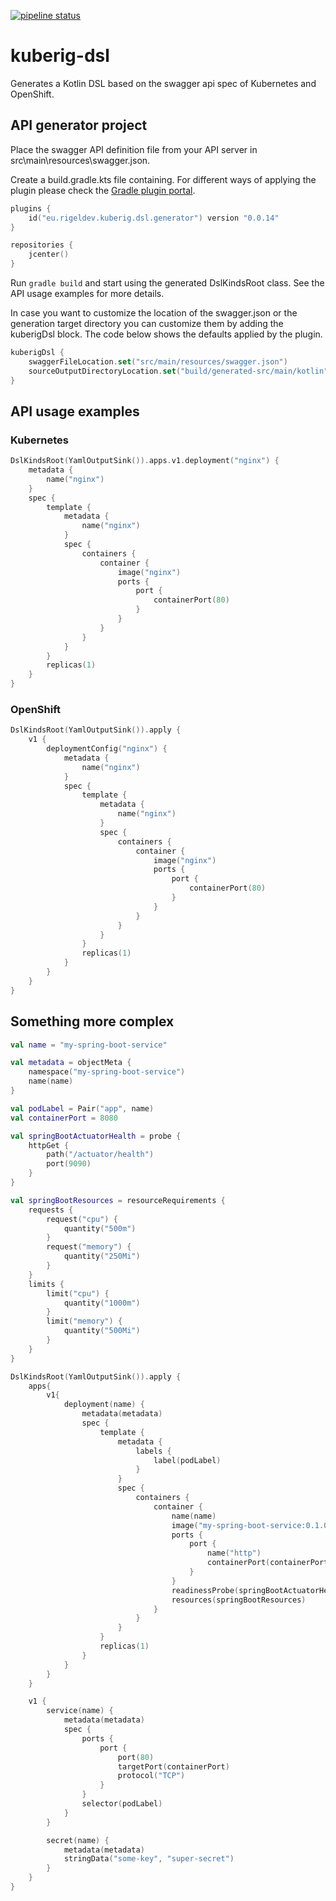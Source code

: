 [![pipeline status](https://gitlab.com/kuberig/kuberig-dsl/badges/master/pipeline.svg)](https://gitlab.com/kuberig/kuberig-dsl/pipelines)

# kuberig-dsl

Generates a Kotlin DSL based on the swagger api spec of Kubernetes and OpenShift.

## API generator project
Place the swagger API definition file from your API server in src\main\resources\swagger.json.

Create a build.gradle.kts file containing. For different ways of applying the plugin please check the 
[Gradle plugin portal](https://plugins.gradle.org/plugin/eu.rigeldev.kuberig.dsl.generator).

```kotlin
plugins {
    id("eu.rigeldev.kuberig.dsl.generator") version "0.0.14"
}

repositories {
    jcenter()
}
```

Run `gradle build` and start using the generated DslKindsRoot class. See the API usage examples for more details.

In case you want to customize the location of the swagger.json or the generation target directory
you can customize them by adding the kuberigDsl block. The code below shows the defaults applied by the plugin.

```kotlin
kuberigDsl {
    swaggerFileLocation.set("src/main/resources/swagger.json")
    sourceOutputDirectoryLocation.set("build/generated-src/main/kotlin")
}
```

## API usage examples

### Kubernetes

```kotlin
DslKindsRoot(YamlOutputSink()).apps.v1.deployment("nginx") {
    metadata {
        name("nginx")
    }
    spec {
        template {
            metadata {
                name("nginx")
            }
            spec {
                containers {
                    container {
                        image("nginx")
                        ports {
                            port {
                                containerPort(80)
                            }
                        }
                    }
                }
            }
        }
        replicas(1)
    }
}
```

### OpenShift

```kotlin
DslKindsRoot(YamlOutputSink()).apply {
    v1 {
        deploymentConfig("nginx") {
            metadata {
                name("nginx")
            }
            spec {
                template {
                    metadata {
                        name("nginx")
                    }
                    spec {
                        containers {
                            container {
                                image("nginx")
                                ports {
                                    port {
                                        containerPort(80)
                                    }
                                }
                            }
                        }
                    }
                }
                replicas(1)
            }
        }
    }
}
```

## Something more complex

```kotlin
val name = "my-spring-boot-service"

val metadata = objectMeta {
    namespace("my-spring-boot-service")
    name(name)
}

val podLabel = Pair("app", name)
val containerPort = 8080

val springBootActuatorHealth = probe {
    httpGet {
        path("/actuator/health")
        port(9090)
    }
}

val springBootResources = resourceRequirements {
    requests {
        request("cpu") {
            quantity("500m")
        }
        request("memory") {
            quantity("250Mi")
        }
    }
    limits {
        limit("cpu") {
            quantity("1000m")
        }
        limit("memory") {
            quantity("500Mi")
        }
    }
}

DslKindsRoot(YamlOutputSink()).apply {
    apps{
        v1{
            deployment(name) {
                metadata(metadata)
                spec {
                    template {
                        metadata {
                            labels {
                                label(podLabel)
                            }
                        }
                        spec {
                            containers {
                                container {
                                    name(name)
                                    image("my-spring-boot-service:0.1.0")
                                    ports {
                                        port {
                                            name("http")
                                            containerPort(containerPort)
                                        }
                                    }
                                    readinessProbe(springBootActuatorHealth)
                                    resources(springBootResources)
                                }
                            }
                        }
                    }
                    replicas(1)
                }
            }
        }
    }

    v1 {
        service(name) {
            metadata(metadata)
            spec {
                ports {
                    port {
                        port(80)
                        targetPort(containerPort)
                        protocol("TCP")
                    }
                }
                selector(podLabel)
            }
        }

        secret(name) {
            metadata(metadata)
            stringData("some-key", "super-secret")
        }
    }
}
```

